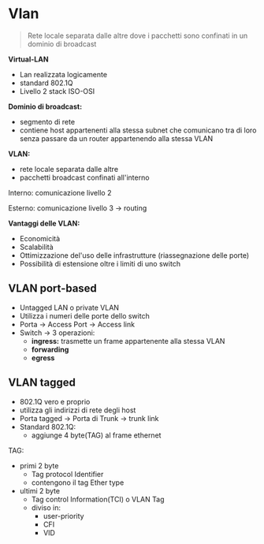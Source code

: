 # Vlan

> Rete locale separata dalle altre dove i pacchetti sono confinati in un dominio di broadcast

**Virtual-LAN**
- Lan realizzata logicamente
- standard 802.1Q
- Livello 2 stack ISO-OSI

**Dominio di broadcast:**
- segmento di rete
- contiene host appartenenti alla stessa subnet che comunicano tra di loro senza passare da un router appartenendo alla stessa VLAN

**VLAN:**
- rete locale separata dalle altre
- pacchetti broadcast confinati all'interno

Interno: comunicazione livello 2

Esterno: comunicazione livello 3 -> routing 

**Vantaggi delle VLAN:**
- Economicità
- Scalabilità
- Ottimizzazione del'uso delle infrastrutture (riassegnazione delle porte)
- Possibilità di estensione oltre i limiti di uno switch

## VLAN port-based
- Untagged LAN o private VLAN
- Utilizza i numeri delle porte dello switch
- Porta -> Access Port -> Access link
- Switch -> 3 operazioni:
	- **ingress:** trasmette un frame appartenente alla stessa VLAN 
	- **forwarding**
	- **egress**


## VLAN tagged
- 802.1Q vero e proprio
- utilizza gli indirizzi di rete degli host
- Porta tagged -> Porta di Trunk -> trunk link
- Standard 802.1Q: 
	- aggiunge 4 byte(TAG) al frame ethernet
		
TAG:
- primi 2 byte
	- Tag protocol Identifier
	- contengono il tag Ether type
- ultimi 2 byte
	- Tag control Information(TCI) o VLAN Tag
	- diviso in:
		- user-priority
		- CFI
		- VID

<!--stackedit_data:
eyJoaXN0b3J5IjpbMTc3NTc1MjU1NiwyNzM0MDAyOTQsLTM0NT
Y0MjM1MiwtMTU5NDEyMDk2LC0yMjY1MzgyOTRdfQ==
-->